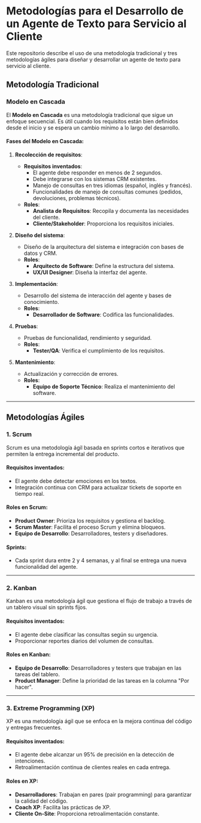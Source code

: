 # Metodologías para el Desarrollo de un Agente de Texto para Servicio al Cliente

Este repositorio describe el uso de una metodología tradicional y tres metodologías ágiles para diseñar y desarrollar un agente de texto para servicio al cliente.

## Metodología Tradicional

### **Modelo en Cascada**

El **Modelo en Cascada** es una metodología tradicional que sigue un enfoque secuencial. Es útil cuando los requisitos están bien definidos desde el inicio y se espera un cambio mínimo a lo largo del desarrollo.

#### Fases del Modelo en Cascada:
1. **Recolección de requisitos**:
   - **Requisitos inventados**:
     - El agente debe responder en menos de 2 segundos.
     - Debe integrarse con los sistemas CRM existentes.
     - Manejo de consultas en tres idiomas (español, inglés y francés).
     - Funcionalidades de manejo de consultas comunes (pedidos, devoluciones, problemas técnicos).
   - **Roles**:
     - **Analista de Requisitos**: Recopila y documenta las necesidades del cliente.
     - **Cliente/Stakeholder**: Proporciona los requisitos iniciales.

2. **Diseño del sistema**:
   - Diseño de la arquitectura del sistema e integración con bases de datos y CRM.
   - **Roles**:
     - **Arquitecto de Software**: Define la estructura del sistema.
     - **UX/UI Designer**: Diseña la interfaz del agente.

3. **Implementación**:
   - Desarrollo del sistema de interacción del agente y bases de conocimiento.
   - **Roles**:
     - **Desarrollador de Software**: Codifica las funcionalidades.

4. **Pruebas**:
   - Pruebas de funcionalidad, rendimiento y seguridad.
   - **Roles**:
     - **Tester/QA**: Verifica el cumplimiento de los requisitos.

5. **Mantenimiento**:
   - Actualización y corrección de errores.
   - **Roles**:
     - **Equipo de Soporte Técnico**: Realiza el mantenimiento del software.

---

## Metodologías Ágiles

### 1. **Scrum**

Scrum es una metodología ágil basada en sprints cortos e iterativos que permiten la entrega incremental del producto.

#### **Requisitos inventados**:
- El agente debe detectar emociones en los textos.
- Integración continua con CRM para actualizar tickets de soporte en tiempo real.

#### **Roles en Scrum**:
- **Product Owner**: Prioriza los requisitos y gestiona el backlog.
- **Scrum Master**: Facilita el proceso Scrum y elimina bloqueos.
- **Equipo de Desarrollo**: Desarrolladores, testers y diseñadores.

#### **Sprints**:
- Cada sprint dura entre 2 y 4 semanas, y al final se entrega una nueva funcionalidad del agente.

---

### 2. **Kanban**

Kanban es una metodología ágil que gestiona el flujo de trabajo a través de un tablero visual sin sprints fijos.

#### **Requisitos inventados**:
- El agente debe clasificar las consultas según su urgencia.
- Proporcionar reportes diarios del volumen de consultas.

#### **Roles en Kanban**:
- **Equipo de Desarrollo**: Desarrolladores y testers que trabajan en las tareas del tablero.
- **Product Manager**: Define la prioridad de las tareas en la columna "Por hacer".

---

### 3. **Extreme Programming (XP)**

XP es una metodología ágil que se enfoca en la mejora continua del código y entregas frecuentes.

#### **Requisitos inventados**:
- El agente debe alcanzar un 95% de precisión en la detección de intenciones.
- Retroalimentación continua de clientes reales en cada entrega.

#### **Roles en XP**:
- **Desarrolladores**: Trabajan en pares (pair programming) para garantizar la calidad del código.
- **Coach XP**: Facilita las prácticas de XP.
- **Cliente On-Site**: Proporciona retroalimentación constante.

